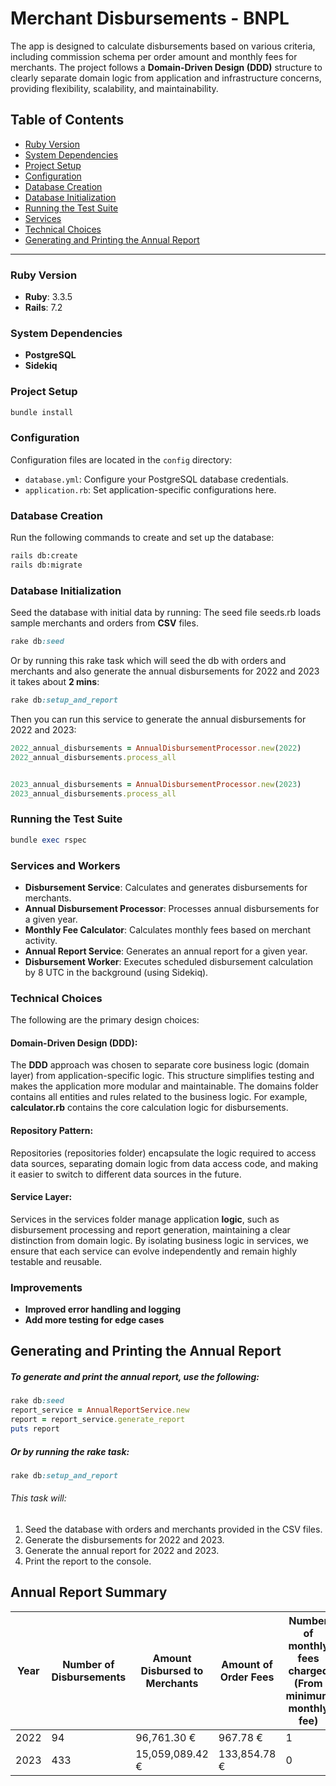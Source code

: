 # Merchant Disbursements - BNPL

The app is designed to calculate disbursements based on various criteria, including commission schema per order amount and monthly fees for merchants. The project follows a **Domain-Driven Design (DDD)** structure to clearly separate domain logic from application and infrastructure concerns, providing flexibility, scalability, and maintainability.

## Table of Contents

- [Ruby Version](#ruby-version)
- [System Dependencies](#system-dependencies)
- [Project Setup](#project-setup)
- [Configuration](#configuration)
- [Database Creation](#database-creation)
- [Database Initialization](#database-initialization)
- [Running the Test Suite](#running-the-test-suite)
- [Services](#services-and-workers)
- [Technical Choices](#technical-choices)
- [Generating and Printing the Annual Report](#generating-and-printing-the-annual-report)

---

### Ruby Version
- **Ruby**: 3.3.5
- **Rails**: 7.2


### System Dependencies
- **PostgreSQL**
- **Sidekiq**

### Project Setup
```ruby 
bundle install
```

### Configuration
Configuration files are located in the `config` directory:
- `database.yml`: Configure your PostgreSQL database credentials.
- `application.rb`: Set application-specific configurations here.

### Database Creation
Run the following commands to create and set up the database:
```bash
rails db:create
rails db:migrate
```

### Database Initialization
Seed the database with initial data by running:
The seed file seeds.rb loads sample merchants and orders from **CSV** files.
```ruby
rake db:seed
```

Or by running this rake task which will seed the db with orders and merchants and also generate the annual disbursements for 2022 and 2023 it takes about **2 mins**:

```ruby
rake db:setup_and_report
```

Then you can run this service to generate the annual disbursements for 2022 and 2023:
```ruby
2022_annual_disbursements = AnnualDisbursementProcessor.new(2022)
2022_annual_disbursements.process_all


2023_annual_disbursements = AnnualDisbursementProcessor.new(2023)
2023_annual_disbursements.process_all
```

### Running the Test Suite
```ruby 
bundle exec rspec
```

### Services and Workers

- **Disbursement Service**: Calculates and generates disbursements for merchants.
- **Annual Disbursement Processor**: Processes annual disbursements for a given year.
- **Monthly Fee Calculator**: Calculates monthly fees based on merchant activity.
- **Annual Report Service**: Generates an annual report for a given year.
- **Disbursement Worker**: Executes scheduled disbursement calculation by 8 UTC in the background (using Sidekiq).


### Technical Choices
The following are the primary design choices:

#### Domain-Driven Design (DDD):

The **DDD** approach was chosen to separate core business logic (domain layer) from application-specific logic. This structure simplifies testing and makes the application more modular and maintainable.
The domains folder contains all entities and rules related to the business logic. For example, **calculator.rb** contains the core calculation logic for disbursements.

#### Repository Pattern:
Repositories (repositories folder) encapsulate the logic required to access data sources, separating domain logic from data access code, and making it easier to switch to different data sources in the future.

#### Service Layer:
Services in the services folder manage application **logic**, such as disbursement processing and report generation, maintaining a clear distinction from domain logic.
By isolating business logic in services, we ensure that each service can evolve independently and remain highly testable  and reusable.



### Improvements
- **Improved error handling and logging**
- **Add more testing for edge cases**

## Generating and Printing the Annual Report

##### To generate and print the annual report, use the following:

```ruby
rake db:seed
report_service = AnnualReportService.new
report = report_service.generate_report
puts report
```

##### Or by running the rake task:
```ruby 
rake db:setup_and_report
```
###### This task will:

1. Seed the database with orders and merchants provided in the CSV files.
2. Generate the disbursements for 2022 and 2023.
2. Generate the annual report for 2022 and 2023.
3. Print the report to the console.


## Annual Report Summary

| Year | Number of Disbursements | Amount Disbursed to Merchants | Amount of Order Fees | Number of monthly fees charged (From minimum monthly fee)	 | Amount of monthly fee charged (From minimum monthly fee)|
|------|--------------------------|-------------------------------|----------------------|-------------------------------|-------------------------------|
| 2022 | 94                       | 96,761.30 €                   | 967.78 €            | 1                             | 20.82 €                       |
| 2023 | 433                      | 15,059,089.42 €               | 133,854.78 €        | 0                             | 0.00 €                        |
